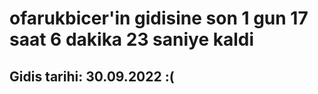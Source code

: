 # ofarukbicer'in gidisine son 1 gun 17 saat 6 dakika 23 saniye kaldi

## Gidis tarihi: 30.09.2022 :(